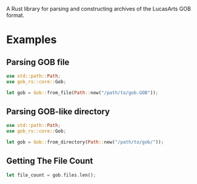 A Rust library for parsing and constructing archives of the LucasArts GOB format.

# Examples

## Parsing GOB file

```rs
use std::path::Path;
use gob_rs::core::Gob;

let gob = Gob::from_file(Path::new("/path/to/gob.GOB"));
```

## Parsing GOB-like directory

```rs
use std::path::Path;
use gob_rs::core::Gob;

let gob = Gob::from_directory(Path::new("/path/to/gob/"));
```

## Getting The File Count

```rs
let file_count = gob.files.len();
```